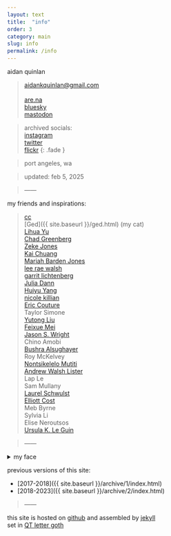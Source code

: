 ```yaml
---
layout: text
title:  "info"
order: 3
category: main
slug: info
permalink: /info
---
```


aidan quinlan

> aidankquinlan@gmail.com\
> \
> [are.na](https://www.are.na/aidan-quinlan)\
> [bluesky](https://bsky.app/profile/goodpileus.bsky.social)\
> [mastodon](https://mastodon.social/@goodpileus)

> archived socials:\
> [instagram](https://www.instagram.com/goodpileus/)\
> [twitter](https://x.com/goodpileus)\
> [flickr](https://www.flickr.com/photos/jollyoldaidan/)
{: .fade }


> port angeles, wa

> updated: feb 5, 2025

> &mdash;&mdash;

<span id="friends"></span>my friends and inspirations:

> [cc](https://cevahirozdogan.net/)\
> [Ged]({{ site.baseurl }}/ged.html) (my cat)\
> [Lihua Yu](http://imageservice.org/)\
> [Chad Greenberg](https://chadgreenberg.net/)\
> [Zeke Jones](https://zekejones.cargo.site/)\
> [Kai Chuang](https://tsng-khai.com/index.html)\
> [Mariah Barden Jones](http://firstknives.club/)\
> [lee rae walsh](https://leeraewalsh.com/)\
> [garrit lichtenberg](https://garrit.net/)\
> [Julia Dann](https://www.juliadann.com/)\
> [Huiyu Yang](https://huiyuu.net/)\
> [nicole killian](http://nylondip.com/)\
> [Eric Couture](https://ecouture.net/)\
> Taylor Simone\
> [Yutong Liu](http://yutongs-portfolio.webflow.io/)\
> [Feixue Mei](https://feixuemei.info/index.html)\
> [Jason S. Wright](http://www.jswrightstudio.net/)\
> Chino Amobi\
> [Bushra Alsughayer](https://bushrasghyr.myportfolio.com/)\
> Roy McKelvey\
> [Nontsikelelo Mutiti](http://nontsikelelomutiti.com/)\
> [Andrew Walsh Lister](https://andrew-lister.info/)\
> Lap Le\
> Sam Mullany\
> [Laurel Schwulst](https://www.laurel.world/)\
> [Elliott Cost](https://elliott.computer/)\
> Meb Byrne\
> Sylvia Li\
> Elise Neroutsos\
> [Ursula K. Le Guin](https://web.archive.org/web/20180105043737/http://www.ursulakleguin.com/)

> &mdash;&mdash;

<details>
  <summary>
    my face 
    <span class="handle"></span>
  </summary>
  <img src="/assets/img/face2.jpg" alt="" title="visage" style="max-width:300px;">
</details>

previous versions of this site:
- [2017-2018]({{ site.baseurl }}/archive/1/index.html)
- [2018-2023]({{ site.baseurl }}/archive/2/index.html)

> &mdash;&mdash;

this site is hosted on [github](https://github.com/) and assembled by [jekyll](https://jekyllrb.com/)\
set in [QT letter goth](https://tug.org/FontCatalogue/qtlettergoth/)